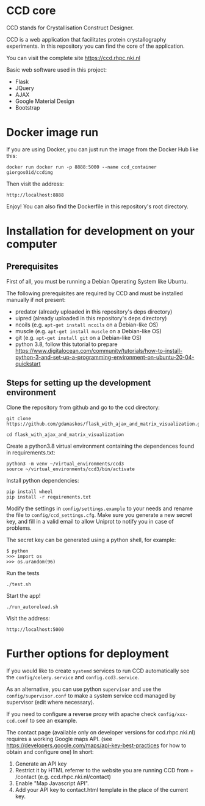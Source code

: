 # CCD core

CCD stands for Crystallisation Construct Designer. 

CCD is a web application that facilitates protein crystallography experiments. In this repository you can find the core of the application.

You can visit the complete site https://ccd.rhpc.nki.nl

Basic web software used in this project:
* Flask
* JQuery
* AJAX
* Google Material Design
* Bootstrap

# Docker image run

If you are using Docker, you can just run the image from the Docker Hub like this:

	docker run docker run -p 8888:5000 --name ccd_container giorgos0id/ccdimg
	
Then visit the address:

    http://localhost:8888

Enjoy!
You can also find the Dockerfile in this repository's root directory.

# Installation for development on your computer

## Prerequisites

First of all, you must be running a Debian Operating System like Ubuntu.

The following prerequisites are required by CCD and must be installed manually if not present:

* predator (already uploaded in this repository's deps directory)
* uipred (already uploaded in this repository's deps directory)
* ncoils (e.g. `apt-get install ncoils` on a Debian-like OS)
* muscle (e.g. `apt-get install muscle` on a Debian-like OS)
* git (e.g. `apt-get install git` on a Debian-like OS)
* python 3.8, follow this tutorial to prepare https://www.digitalocean.com/community/tutorials/how-to-install-python-3-and-set-up-a-programming-environment-on-ubuntu-20-04-quickstart

## Steps for setting up the development environment

Clone the repository from github and go to the ccd directory:

    git clone https://github.com/gdamaskos/flask_with_ajax_and_matrix_visualization.git
    
    cd flask_with_ajax_and_matrix_visualization

Create a python3.8 virtual environment containing the dependences found in requirements.txt:

    python3 -m venv ~/virtual_environments/ccd3
    source ~/virtual_environments/ccd3/bin/activate

Install python dependencies:

    pip install wheel
    pip install -r requirements.txt

Modify the settings in `config/settings.example` to your needs and rename the
file to `config/ccd_settings.cfg`. Make sure you generate a new secret key,
and fill in a valid email to allow Uniprot to notify you in case of
problems.

The secret key can be generated using a python shell, for example:

	$ python
	>>> import os
	>>> os.urandom(96)

Run the tests

    ./test.sh

Start the app!

    ./run_autoreload.sh

Visit the address:

    http://localhost:5000

# Further options for deployment

If you would like to create `systemd` services to run CCD automatically see the `config/celery.service` and `config.ccd3.service`.

As an alternative, you can use python `supervisor` and use the `config/supervisor.conf` to make a system service ccd managed by supervisor (edit where necessary).

If you need to configure a reverse proxy with apache check `config/xxx-ccd.conf` to see an example.

The contact page (available only on developer versions for ccd.rhpc.nki.nl) requires a working Google maps API. 
(see https://developers.google.com/maps/api-key-best-practices for how to obtain and configure one)
In short:
1. Generate an API key
2. Restrict it by HTML referrer to the website you are running CCD from + /contact (e.g. ccd.rhpc.nki.nl/contact)
3. Enable "Map Javascript API".
4. Add your API key to contact.html template in the place of the current key.
